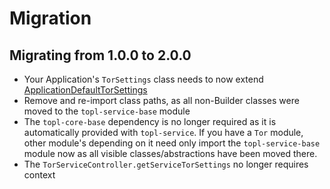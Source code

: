 # Migration

## Migrating from 1.0.0 to 2.0.0
 - Your Application's `TorSettings` class needs to now extend
 [ApplicationDefaultTorSettings](./topl-service-base/io.matthewnelson.topl_service_base/-application-default-tor-settings/index.md)
 - Remove and re-import class paths, as all non-Builder classes were moved to the
 `topl-service-base` module
 - The `topl-core-base` dependency is no longer required as it is automatically provided with
 `topl-service`. If you have a `Tor` module, other module's depending on it need only
 import the `topl-service-base` module now as all visible classes/abstractions have been moved there.
 - The `TorServiceController.getServiceTorSettings` no longer requires context